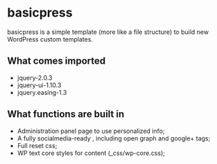 # basicpress

basicpress is a simple template (more like a file structure) to build new 
WordPress custom templates.

## What comes imported
* jquery-2.0.3
* jquery-ui-1.10.3
* jquery.easing-1.3

## What functions are built in
* Administration panel page to use personalized info;
* A fully socialmedia-ready <head>, including open graph and google+ tags;
* Full reset css;
* WP text core styles for content (_css/wp-core.css);